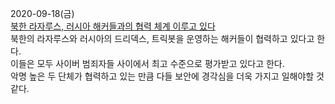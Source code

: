 2020-09-18(금)  
[북한 라자루스, 러시아 해커들과의 협력 체계 이루고 있다](https://www.boannews.com/media/view.asp?idx=91248)  
북한의 라자루스와 러시아의 드리덱스, 트릭봇을 운영하는 해커들이 협력하고 있다고 한다.  
이들은 모두 사이버 범죄자들 사이에서 최고 수준으로 평가받고 있다고 한다.  
악명 높은 두 단체가 협력하고 있는 만큼 다들 보안에 경각심을 더욱 가지고 일해야할 것 같다.  
